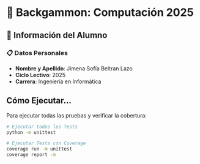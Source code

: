 # 🎲 Backgammon: Computación 2025

## 👤 Información del Alumno

### 📋 Datos Personales
* **Nombre y Apellido**: Jimena Sofía Beltran Lazo
* **Ciclo Lectivo**: 2025
* **Carrera**: Ingeniería en Informática

## Cómo Ejecutar...
Para ejecutar todas las pruebas y verificar la cobertura:
   ```bash
   # Ejecutar todos los Tests
   python -m unittest

   # Ejecutar Tests con Coverage
   coverage run -m unittest
   coverage report -m
   ```